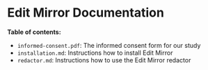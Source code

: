 # Edit Mirror Documentation

**Table of contents:**
- `informed-consent.pdf`: The informed consent form for our study
- `installation.md`: Instructions how to install Edit Mirror
- `redactor.md`: Instructions how to use the Edit Mirror redactor
